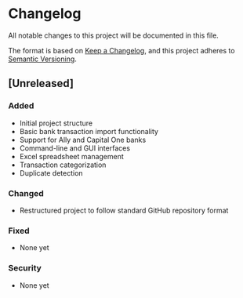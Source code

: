 # Changelog

All notable changes to this project will be documented in this file.

The format is based on [Keep a Changelog](https://keepachangelog.com/en/1.0.0/),
and this project adheres to [Semantic Versioning](https://semver.org/spec/v2.0.0.html).

## [Unreleased]

### Added
- Initial project structure
- Basic bank transaction import functionality
- Support for Ally and Capital One banks
- Command-line and GUI interfaces
- Excel spreadsheet management
- Transaction categorization
- Duplicate detection

### Changed
- Restructured project to follow standard GitHub repository format

### Fixed
- None yet

### Security
- None yet 